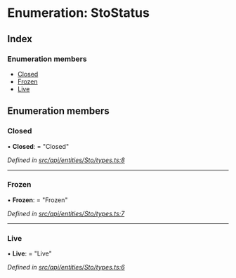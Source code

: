 # Enumeration: StoStatus

## Index

### Enumeration members

* [Closed](stostatus.md#closed)
* [Frozen](stostatus.md#frozen)
* [Live](stostatus.md#live)

## Enumeration members

###  Closed

• **Closed**: = "Closed"

*Defined in [src/api/entities/Sto/types.ts:8](https://github.com/PolymathNetwork/polymesh-sdk/blob/a0872cf4/src/api/entities/Sto/types.ts#L8)*

___

###  Frozen

• **Frozen**: = "Frozen"

*Defined in [src/api/entities/Sto/types.ts:7](https://github.com/PolymathNetwork/polymesh-sdk/blob/a0872cf4/src/api/entities/Sto/types.ts#L7)*

___

###  Live

• **Live**: = "Live"

*Defined in [src/api/entities/Sto/types.ts:6](https://github.com/PolymathNetwork/polymesh-sdk/blob/a0872cf4/src/api/entities/Sto/types.ts#L6)*
